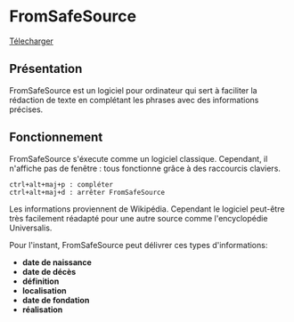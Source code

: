# FromSafeSource
[Télecharger](https://github.com/SultanRancho/FromSafeSource/raw/main/installation.zip)

## **Présentation**

FromSafeSource est un logiciel pour ordinateur qui sert à faciliter la
rédaction de texte en complétant les phrases avec des informations
précises.

## **Fonctionnement**

FromSafeSource s'éxecute comme un logiciel classique. Cependant, il
n'affiche pas de fenêtre : tous fonctionne grâce à des raccourcis claviers.


    ctrl+alt+maj+p : compléter
    ctrl+alt+maj+d : arrêter FromSafeSource


Les informations proviennent de Wikipédia. Cependant le logiciel peut-être
très facilement réadapté pour une autre source comme l'encyclopédie Universalis.

Pour l'instant, FromSafeSource peut délivrer ces types d'informations:
 - **date de naissance**
 - **date de décès**
 - **définition**
 - **localisation**
 - **date de fondation**
 - **réalisation**
